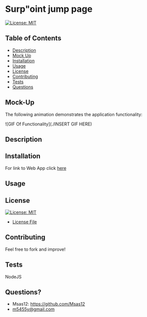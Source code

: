 # Surp"oint jump page

[![License: MIT](https://img.shields.io/badge/License-MIT-yellow.svg)](https://opensource.org/licenses/MIT)

## Table of Contents

- [Description](#description)
- [Mock Up](#mock-up)
- [Installation](#installation)
- [Usage](#usage)
- [License](#license)
- [Contributing](#contributing)
- [Tests](#tests)
- [Questions](#questions)

## Mock-Up

The following animation demonstrates the application functionality:

![GIF Of Functionality](./INSERT GIF HERE)

## Description

## Installation

For link to Web App click [here](https://msas12.github.io/JumpPage/)

## Usage

## License

[![License: MIT](https://img.shields.io/badge/License-MIT-yellow.svg)](https://opensource.org/licenses/MIT)

- [License File](./LICENSE.txt)

## Contributing

Feel free to fork and improve!

## Tests

NodeJS

## Questions?

- Msas12: https://github.com/Msas12
- m5455y@gmail.com
